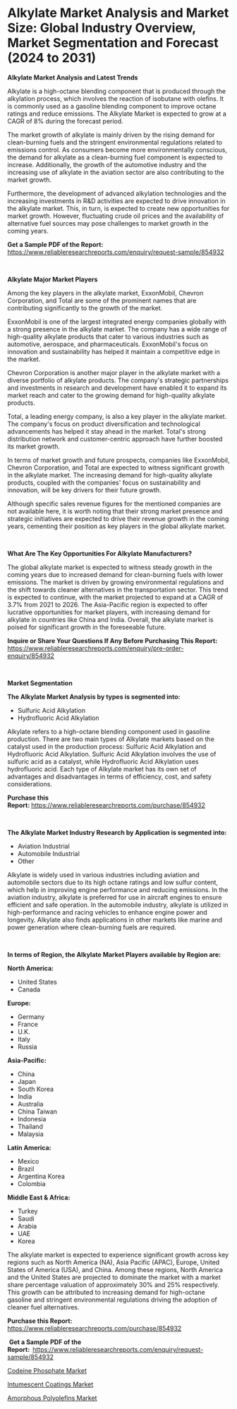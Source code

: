 <p><h1>Alkylate Market Analysis and Market Size: Global Industry Overview, Market Segmentation and Forecast (2024 to 2031)</h1></p><p><strong>Alkylate Market Analysis and Latest Trends</strong></p>
<p><p>Alkylate is a high-octane blending component that is produced through the alkylation process, which involves the reaction of isobutane with olefins. It is commonly used as a gasoline blending component to improve octane ratings and reduce emissions. The Alkylate Market is expected to grow at a CAGR of 8% during the forecast period.</p><p>The market growth of alkylate is mainly driven by the rising demand for clean-burning fuels and the stringent environmental regulations related to emissions control. As consumers become more environmentally conscious, the demand for alkylate as a clean-burning fuel component is expected to increase. Additionally, the growth of the automotive industry and the increasing use of alkylate in the aviation sector are also contributing to the market growth.</p><p>Furthermore, the development of advanced alkylation technologies and the increasing investments in R&D activities are expected to drive innovation in the alkylate market. This, in turn, is expected to create new opportunities for market growth. However, fluctuating crude oil prices and the availability of alternative fuel sources may pose challenges to market growth in the coming years.</p></p>
<p><strong>Get a Sample PDF of the Report:&nbsp;</strong> <a href="https://www.reliableresearchreports.com/enquiry/request-sample/854932">https://www.reliableresearchreports.com/enquiry/request-sample/854932</a></p>
<p>&nbsp;</p>
<p><strong>Alkylate Major Market Players</strong></p>
<p><p>Among the key players in the alkylate market, ExxonMobil, Chevron Corporation, and Total are some of the prominent names that are contributing significantly to the growth of the market. </p><p>ExxonMobil is one of the largest integrated energy companies globally with a strong presence in the alkylate market. The company has a wide range of high-quality alkylate products that cater to various industries such as automotive, aerospace, and pharmaceuticals. ExxonMobil's focus on innovation and sustainability has helped it maintain a competitive edge in the market.</p><p>Chevron Corporation is another major player in the alkylate market with a diverse portfolio of alkylate products. The company's strategic partnerships and investments in research and development have enabled it to expand its market reach and cater to the growing demand for high-quality alkylate products.</p><p>Total, a leading energy company, is also a key player in the alkylate market. The company's focus on product diversification and technological advancements has helped it stay ahead in the market. Total's strong distribution network and customer-centric approach have further boosted its market growth.</p><p>In terms of market growth and future prospects, companies like ExxonMobil, Chevron Corporation, and Total are expected to witness significant growth in the alkylate market. The increasing demand for high-quality alkylate products, coupled with the companies' focus on sustainability and innovation, will be key drivers for their future growth.</p><p>Although specific sales revenue figures for the mentioned companies are not available here, it is worth noting that their strong market presence and strategic initiatives are expected to drive their revenue growth in the coming years, cementing their position as key players in the global alkylate market.</p></p>
<p>&nbsp;</p>
<p><strong>What Are The Key Opportunities For Alkylate Manufacturers?</strong></p>
<p><p>The global alkylate market is expected to witness steady growth in the coming years due to increased demand for clean-burning fuels with lower emissions. The market is driven by growing environmental regulations and the shift towards cleaner alternatives in the transportation sector. This trend is expected to continue, with the market projected to expand at a CAGR of 3.7% from 2021 to 2026. The Asia-Pacific region is expected to offer lucrative opportunities for market players, with increasing demand for alkylate in countries like China and India. Overall, the alkylate market is poised for significant growth in the foreseeable future.</p></p>
<p><strong>Inquire or Share Your Questions If Any Before Purchasing This Report:</strong> <a href="https://www.reliableresearchreports.com/enquiry/pre-order-enquiry/854932">https://www.reliableresearchreports.com/enquiry/pre-order-enquiry/854932</a></p>
<p>&nbsp;</p>
<p><strong>Market Segmentation</strong></p>
<p><strong>The Alkylate Market Analysis by types is segmented into:</strong></p>
<p><ul><li>Sulfuric Acid Alkylation</li><li>Hydrofluoric Acid Alkylation</li></ul></p>
<p><p>Alkylate refers to a high-octane blending component used in gasoline production. There are two main types of Alkylate markets based on the catalyst used in the production process: Sulfuric Acid Alkylation and Hydrofluoric Acid Alkylation. Sulfuric Acid Alkylation involves the use of sulfuric acid as a catalyst, while Hydrofluoric Acid Alkylation uses hydrofluoric acid. Each type of Alkylate market has its own set of advantages and disadvantages in terms of efficiency, cost, and safety considerations.</p></p>
<p><strong>Purchase this Report:&nbsp;</strong><a href="https://www.reliableresearchreports.com/purchase/854932">https://www.reliableresearchreports.com/purchase/854932</a></p>
<p>&nbsp;</p>
<p><strong>The Alkylate Market Industry Research by Application is segmented into:</strong></p>
<p><ul><li>Aviation Industrial</li><li>Automobile Industrial</li><li>Other</li></ul></p>
<p><p>Alkylate is widely used in various industries including aviation and automobile sectors due to its high octane ratings and low sulfur content, which help in improving engine performance and reducing emissions. In the aviation industry, alkylate is preferred for use in aircraft engines to ensure efficient and safe operation. In the automobile industry, alkylate is utilized in high-performance and racing vehicles to enhance engine power and longevity. Alkylate also finds applications in other markets like marine and power generation where clean-burning fuels are required.</p></p>
<p>&nbsp;</p>
<p><strong>In terms of Region, the Alkylate Market Players available by Region are:</strong></p>
<p>
    <p> <strong> North America: </strong>
        <ul>
            <li>United States</li>
            <li>Canada</li>
        </ul>
        </p> 
    <p> <strong> Europe: </strong>
        <ul>
            <li>Germany</li>
            <li>France</li>
            <li>U.K.</li>
            <li>Italy</li>
            <li>Russia</li>
        </ul>
        </p> 
    <p> <strong> Asia-Pacific: </strong>
        <ul>
            <li>China</li>
            <li>Japan</li>
            <li>South Korea</li>
            <li>India</li>
            <li>Australia</li>
            <li>China Taiwan</li>
            <li>Indonesia</li>
            <li>Thailand</li>
            <li>Malaysia</li>
        </ul>
        </p> 
    <p> <strong> Latin America: </strong>
        <ul>
            <li>Mexico</li>
            <li>Brazil</li>
            <li>Argentina Korea</li>
            <li>Colombia</li>
        </ul>
        </p> 
    <p> <strong> Middle East & Africa: </strong>
        <ul>
            <li>Turkey</li>
            <li>Saudi</li>
            <li>Arabia</li>
            <li>UAE</li>
            <li>Korea</li>
        </ul>
    </p>
    </p>
<p><p>The alkylate market is expected to experience significant growth across key regions such as North America (NA), Asia Pacific (APAC), Europe, United States of America (USA), and China. Among these regions, North America and the United States are projected to dominate the market with a market share percentage valuation of approximately 30% and 25% respectively. This growth can be attributed to increasing demand for high-octane gasoline and stringent environmental regulations driving the adoption of cleaner fuel alternatives.</p></p>
<p><strong>Purchase this Report: </strong><a href="https://www.reliableresearchreports.com/purchase/854932">https://www.reliableresearchreports.com/purchase/854932</a></p>
<p>&nbsp;<strong>Get a Sample PDF of the Report:&nbsp;&nbsp;</strong><a href="https://www.reliableresearchreports.com/enquiry/request-sample/854932">https://www.reliableresearchreports.com/enquiry/request-sample/854932</a></p>
<p><strong></strong></p>
<p><p><a href="https://github.com/gulaimolin/Market-Research-Report-List-3/blob/main/codeine-phosphate-market.md">Codeine Phosphate Market</a></p><p><a href="https://github.com/mauripalmi/Market-Research-Report-List-2/blob/main/intumescent-coatings-market.md">Intumescent Coatings Market</a></p><p><a href="https://github.com/RoccoManning/Market-Research-Report-List-4/blob/main/amorphous-polyolefins-market.md">Amorphous Polyolefins Market</a></p></p>